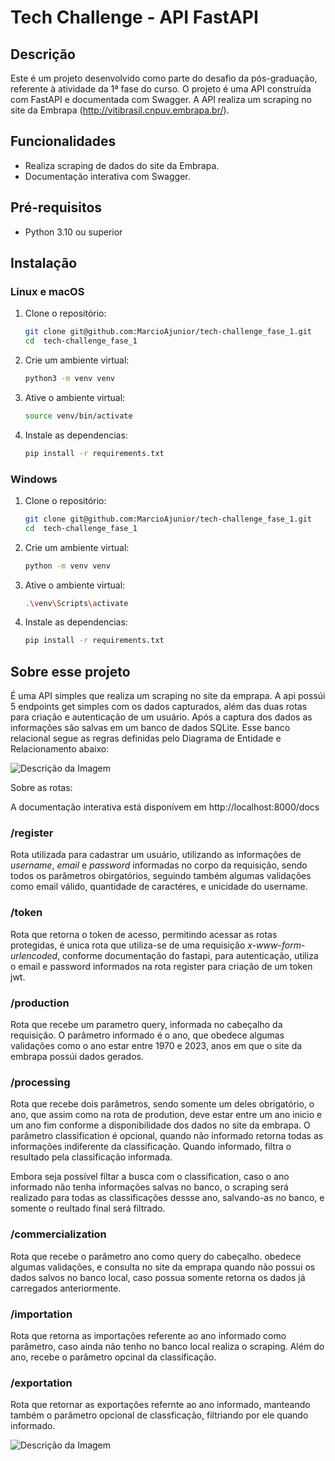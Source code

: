 # Tech Challenge - API FastAPI

## Descrição

Este é um projeto desenvolvido como parte do desafio da pós-graduação, referente à atividade da 1ª fase do curso. O projeto é uma API construída com FastAPI e documentada com Swagger. A API realiza um scraping no site da Embrapa (http://vitibrasil.cnpuv.embrapa.br/).

## Funcionalidades

- Realiza scraping de dados do site da Embrapa.
- Documentação interativa com Swagger.

## Pré-requisitos

- Python 3.10 ou superior

## Instalação

### Linux e macOS

1. Clone o repositório:
   ```sh
   git clone git@github.com:MarcioAjunior/tech-challenge_fase_1.git
   cd  tech-challenge_fase_1


2. Crie um ambiente virtual:
   ```sh
   python3 -m venv venv

3. Ative o ambiente virtual:
   ```sh
   source venv/bin/activate

4. Instale as dependencias:
   ```sh
   pip install -r requirements.txt

### Windows

1. Clone o repositório:
   ```sh
   git clone git@github.com:MarcioAjunior/tech-challenge_fase_1.git
   cd  tech-challenge_fase_1

2. Crie um ambiente virtual:
   ```sh
   python -m venv venv

3. Ative o ambiente virtual:
   ```sh
   .\venv\Scripts\activate

4. Instale as dependencias:
   ```sh
   pip install -r requirements.txt

## Sobre esse projeto

É uma API simples que realiza um scraping no site da emprapa. A api possúi 5 endpoints get simples com os dados capturados, além das duas rotas para criação e autenticação de um usuário. Após a captura dos dados as informações são salvas em um banco de dados SQLite. Esse banco relacional segue as regras definidas pelo Diagrama de Entidade e Relacionamento abaixo:


![Descrição da Imagem](DEER.png)


Sobre as rotas:

A documentação interativa está disponívem em http://localhost:8000/docs

### /register

Rota utilizada para cadastrar um usuário, utilizando as informações de _username_, _email_ e _password_ informadas no corpo da requisição, sendo todos os parâmetros obirgatórios, seguindo também algumas validações como email válido, quantidade de caractéres, e unicidade do username.

### /token

Rota que retorna o token de acesso, permitindo acessar as rotas protegidas, é unica rota que utiliza-se de uma requisição _x-www-form-urlencoded_, conforme documentação do fastapi, para autenticação, utiliza o email e password informados na rota register para criação de um token jwt.

### /production

Rota que recebe um parametro query, informada no cabeçalho da requisição. O parâmetro informado é o ano, que obedece algumas validações como o ano estar entre 1970 e 2023, anos em que o site da embrapa possúi dados gerados.

### /processing

Rota que recebe dois parâmetros, sendo somente um deles obrigatório, o ano, que assim como na rota de prodution, deve estar entre um ano inicio e um ano fim conforme a disponibilidade dos dados no site da embrapa. O parâmetro classification é opcional, quando não informado retorna todas as informações indiferente da classificação. Quando informado, filtra o resultado pela classificação informada.

Embora seja possível filtar a busca com o classification, caso o ano informado não tenha informações salvas no banco, o scraping será realizado para todas as classificações dessse ano, salvando-as no banco, e somente o reultado final será filtrado.

### /commercialization

Rota que recebe o parâmetro ano como query do cabeçalho. obedece algumas validações, e consulta no site da emprapa quando não possui os dados salvos no banco local, caso possua somente retorna os dados já carregados anteriormente.

### /importation

Rota que retorna as importações referente ao ano informado como parâmetro, caso ainda não tenho no banco local realiza o scraping. Além do ano, recebe o parâmetro opcinal da classificação.

### /exportation

Rota que retornar as exportações refernte ao ano informado, manteando também o parâmetro opcional de classficação, filtriando por ele quando informado.

![Descrição da Imagem](Arquitetura.png)
